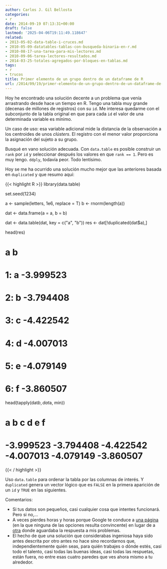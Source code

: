 ```yaml
---
author: Carlos J. Gil Bellosta
categories:
- r
date: 2014-09-19 07:13:31+00:00
draft: false
lastmod: '2025-04-06T19:11:49.118647'
related:
- 2013-05-02-data-table-i-cruces.md
- 2010-05-09-datatables-tablas-con-busqueda-binaria-en-r.md
- 2010-08-17-una-tarea-para-mis-lectores.md
- 2010-09-06-tarea-lectores-resultados.md
- 2014-03-25-totales-agregados-por-bloques-en-tablas.md
tags:
- r
- trucos
title: Primer elemento de un grupo dentro de un dataframe de R
url: /2014/09/19/primer-elemento-de-un-grupo-dentro-de-un-dataframe-de-r/
---
```


Hoy he encontrado una solución decente a un problema que venía arrastrando desde hace un tiempo en R. Tengo una tabla muy grande (decenas de millones de registros) con su `id`. Me interesa quedarme con el subconjunto de la tabla original en que para cada `id` el valor de una determinada variable es mínimo.

Un caso de uso: esa variable adicional mide la distancia de la observación a los centroides de unos _clústers_. El registro con el menor valor proporciona la asignación del sujeto a su grupo.

Busqué en vano solución adecuada. Con `data.table` es posible construir un `rank` por `id` y seleccionar después los valores en que `rank == 1`. Pero es muy lengo. `ddply`, todavía peor. Todo lentísimo.

Hoy se me ha ocurrido una solución mucho mejor que las anteriores basada en `duplicated` y que resumo aquí:

{{< highlight R >}}
library(data.table)

set.seed(1234)

a <- sample(letters, 1e6, replace = T)
b <- rnorm(length(a))

dat <- data.frame(a = a, b = b)

dat <- data.table(dat, key = c("a", "b"))
res <- dat[!duplicated(dat$a),]

head(res)
# a         b
# 1: a -3.999523
# 2: b -3.794408
# 3: c -4.422542
# 4: d -4.007013
# 5: e -4.079149
# 6: f -3.860507

head(tapply(dat$b, dat$a, min))
# a         b         c         d         e         f
# -3.999523 -3.794408 -4.422542 -4.007013 -4.079149 -3.860507
{{< / highlight >}}

Uso `data.table` para ordenar la tabla por las columnas de interés. Y `duplicated` genera un vector lógico que es `FALSE` en la primera aparición de un `id` y `TRUE` en las siguientes.

Comentarios:

* Si tus datos son pequeños, casi cualquier cosa que intentes funcionará. Pero si no,...
* A veces pierdes horas y horas porque Google te conduce a [una página](http://stats.stackexchange.com/questions/7884/fast-ways-in-r-to-get-the-first-row-of-a-data-frame-grouped-by-an-identifier) (en la que ninguna de las opciones resulta convincente) en lugar de a [otra](http://stackoverflow.com/questions/13279582/select-only-the-first-rows-for-each-unique-value-of-a-column-in-r) donde aguardaba la respuesta a mis problemas.
* El hecho de que una solución que considerabas ingeniosa haya sido antes descrita por otro antes no hace sino recordarnos que, independientemente quién seas, para quién trabajes o dónde estés, casi todo el talento, casi todas las buenas ideas, casi todas las respuetas, están fuera, no entre esas cuatro paredes que ves ahora mismo a tu alrededor.